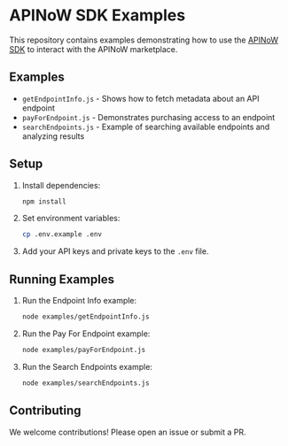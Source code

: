# APINoW SDK Examples

This repository contains examples demonstrating how to use the [APINoW SDK](https://github.com/apinow-io/apinow-sdk) to interact with the APINoW marketplace.

## Examples

- `getEndpointInfo.js` - Shows how to fetch metadata about an API endpoint
- `payForEndpoint.js` - Demonstrates purchasing access to an endpoint
- `searchEndpoints.js` - Example of searching available endpoints and analyzing results

## Setup

1. Install dependencies:
   ```bash
   npm install
   ```

2. Set environment variables:
   ```bash
   cp .env.example .env
   ```

3. Add your API keys and private keys to the `.env` file.

## Running Examples

1. Run the Endpoint Info example:
   ```bash
   node examples/getEndpointInfo.js
   ```

2. Run the Pay For Endpoint example:
   ```bash
   node examples/payForEndpoint.js
   ```

3. Run the Search Endpoints example:
   ```bash
   node examples/searchEndpoints.js 
   ```

## Contributing

We welcome contributions! Please open an issue or submit a PR.

